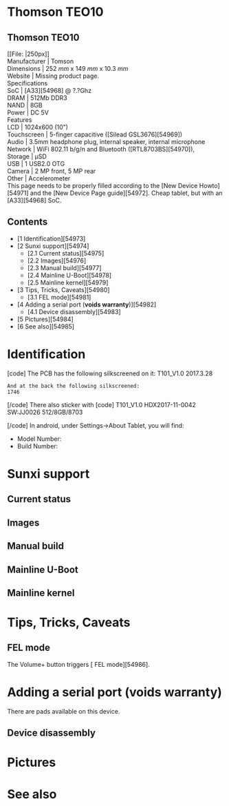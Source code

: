 # Thomson TEO10
Thomson TEO10  
---  
[[File: |250px]]  
Manufacturer |  Tomson   
Dimensions |  252 _mm_ x 149 _mm_ x 10.3 _mm_  
Website |  Missing product page.   
Specifications   
SoC |  [A33][54968] @ ?.?Ghz   
DRAM |  512Mb DDR3   
NAND |  8GB   
Power |  DC 5V   
Features   
LCD |  1024x600 (10")   
Touchscreen |  5-finger capacitive ([Silead GSL3676][54969])   
Audio |  3.5mm headphone plug, internal speaker, internal microphone   
Network |  WiFi 802.11 b/g/n and Bluetooth ([RTL8703BS][54970]),   
Storage |  µSD   
USB |  1 USB2.0 OTG   
Camera |  2 MP front, 5 MP rear   
Other |  Accelerometer   
This page needs to be properly filled according to the [New Device Howto][54971] and the [New Device Page guide][54972].
Cheap tablet, but with an [A33][54968] SoC. 
  

## Contents
  * [1 Identification][54973]
  * [2 Sunxi support][54974]
    * [2.1 Current status][54975]
    * [2.2 Images][54976]
    * [2.3 Manual build][54977]
    * [2.4 Mainline U-Boot][54978]
    * [2.5 Mainline kernel][54979]
  * [3 Tips, Tricks, Caveats][54980]
    * [3.1 FEL mode][54981]
  * [4 Adding a serial port (**voids warranty**)][54982]
    * [4.1 Device disassembly][54983]
  * [5 Pictures][54984]
  * [6 See also][54985]

# Identification
[code] 
    The PCB has the following silkscreened on it:
    T101_V1.0
    2017.3.28
    
    And at the back the following silkscreened:
    1746
    
[/code]
There also sticker with 
[code] 
    T101_V1.0 HDX2017-11-0042
    SW:JJ0026 512/8GB/8703
    
[/code]
In android, under Settings->About Tablet, you will find: 
  * Model Number:
  * Build Number:

# Sunxi support
## Current status
## Images
## Manual build
## Mainline U-Boot
## Mainline kernel
# Tips, Tricks, Caveats
## FEL mode
The Volume+ button triggers [ FEL mode][54986]. 
# Adding a serial port (**voids warranty**)
There are pads available on this device. 
## Device disassembly
# Pictures

# See also

